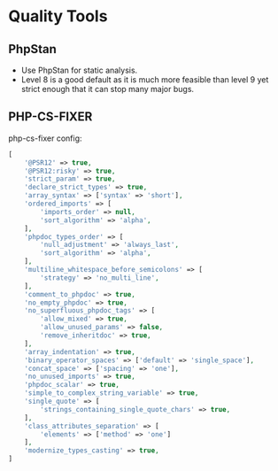 # Quality Tools

## PhpStan
- Use PhpStan for static analysis.
- Level 8 is a good default as it is much more feasible than level 9 yet strict enough that it can stop many major bugs.

## PHP-CS-FIXER
php-cs-fixer config:
```php
[
    '@PSR12' => true,
    '@PSR12:risky' => true,
    'strict_param' => true,
    'declare_strict_types' => true,
    'array_syntax' => ['syntax' => 'short'],
    'ordered_imports' => [
        'imports_order' => null,
        'sort_algorithm' => 'alpha',
    ],
    'phpdoc_types_order' => [
        'null_adjustment' => 'always_last',
        'sort_algorithm' => 'alpha',
    ],
    'multiline_whitespace_before_semicolons' => [
        'strategy' => 'no_multi_line',
    ],
    'comment_to_phpdoc' => true,
    'no_empty_phpdoc' => true,
    'no_superfluous_phpdoc_tags' => [
        'allow_mixed' => true,
        'allow_unused_params' => false,
        'remove_inheritdoc' => true,
    ],
    'array_indentation' => true,
    'binary_operator_spaces' => ['default' => 'single_space'],
    'concat_space' => ['spacing' => 'one'],
    'no_unused_imports' => true,
    'phpdoc_scalar' => true,
    'simple_to_complex_string_variable' => true,
    'single_quote' => [
        'strings_containing_single_quote_chars' => true,
    ],
    'class_attributes_separation' => [
        'elements' => ['method' => 'one']
    ],
    'modernize_types_casting' => true,
]
```
